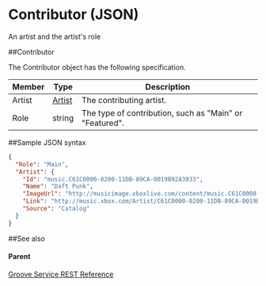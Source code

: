 # Contributor (JSON)        

An artist and the artist's role 

##Contributor

The Contributor object has the following specification.

| **Member** | **Type**                                           | **Description**                                         |
|------------|----------------------------------------------------|---------------------------------------------------------|
| Artist     | [Artist](JSON_Artist.md) | The contributing artist.                                |
| Role       | string                                             | The type of contribution, such as "Main" or "Featured". |

##Sample JSON syntax

```json
{
  "Role": "Main",
  "Artist": {
    "Id": "music.C61C0000-0200-11DB-89CA-0019B92A3933",
    "Name": "Daft Punk",
    "ImageUrl": "http://musicimage.xboxlive.com/content/music.C61C0000-0200-11DB-89CA-0019B92A3933/image?locale=en-US",
    "Link": "http://music.xbox.com/Artist/C61C0000-0200-11DB-89CA-0019B92A3933?partnerID=AwesomePartner",
    "Source": "Catalog"
  }
} 
```
##See also


#### Parent

[Groove Service REST Reference](Groove%20Service%20REST%20Reference.md)
